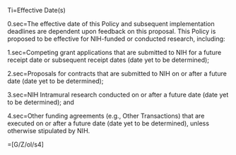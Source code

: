 Ti=Effective Date(s)

0.sec=The effective date of this Policy and subsequent implementation deadlines are dependent upon feedback on this proposal. This Policy is proposed to be effective for NIH-funded or conducted research, including:

1.sec=Competing grant applications that are submitted to NIH for a future receipt date or subsequent receipt dates (date yet to be determined);

2.sec=Proposals for contracts that are submitted to NIH on or after a future date (date yet to be determined);

3.sec=NIH Intramural research conducted on or after a future date (date yet to be determined); and

4.sec=Other funding agreements (e.g., Other Transactions) that are executed on or after a future date (date yet to be determined), unless otherwise stipulated by NIH.

=[G/Z/ol/s4]
